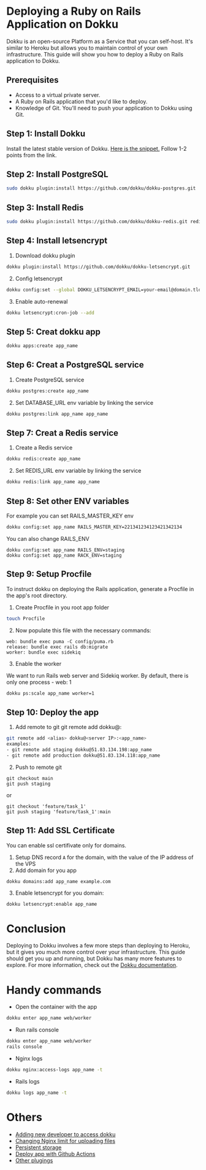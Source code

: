 # Deploying a Ruby on Rails Application on Dokku

Dokku is an open-source Platform as a Service that you can self-host. It's similar to Heroku but allows you to maintain control of your own infrastructure. This guide will show you how to deploy a Ruby on Rails application to Dokku.

## Prerequisites
- Access to a virtual private server.
- A Ruby on Rails application that you'd like to deploy.
- Knowledge of Git. You'll need to push your application to Dokku using Git.


## Step 1: Install Dokku
Install the latest stable version of Dokku. [Here is the snippet.](https://dokku.com/docs/getting-started/installation/#1-install-dokku) Follow 1-2 points from the link. 

## Step 2: Install PostgreSQL
```bash
sudo dokku plugin:install https://github.com/dokku/dokku-postgres.git
```


## Step 3: Install Redis
```bash
sudo dokku plugin:install https://github.com/dokku/dokku-redis.git redis
```

## Step 4: Install letsencrypt
1. Download dokku plugin
```bash
dokku plugin:install https://github.com/dokku/dokku-letsencrypt.git
```
2. Config letsencrypt
```bash
dokku config:set --global DOKKU_LETSENCRYPT_EMAIL=your-email@domain.tld
```
3. Enable auto-renewal
```bash
dokku letsencrypt:cron-job --add
```
## Step 5: Creat dokku app
```bash
dokku apps:create app_name
```

## Step 6: Creat a PostgreSQL service
1. Create PostgreSQL service
```bash
dokku postgres:create app_name
```
2. Set DATABASE_URL env variable by linking the service
```bash
dokku postgres:link app_name app_name
```

## Step 7: Creat a Redis service
1. Create a Redis service
```bash
dokku redis:create app_name
```
2. Set REDIS_URL env variable by linking the service
```bash
dokku redis:link app_name app_name
```

## Step 8: Set other ENV variables
For example you can set RAILS_MASTER_KEY env
```bash
dokku config:set app_name RAILS_MASTER_KEY=221341234123421342134
```
You can also change RAILS_ENV
```
dokku config:set app_name RAILS_ENV=staging
dokku config:set app_name RACK_ENV=staging
```
## Step 9: Setup Procfile
To instruct dokku on deploying the Rails application, generate a Procfile in the app's root directory.

1. Create Procfile in you root app folder
```bash
touch Procfile
```
2. Now populate this file with the necessary commands:
```
web: bundle exec puma -C config/puma.rb
release: bundle exec rails db:migrate
worker: bundle exec sidekiq
```
3. Enable the worker

We want to run Rails web server and Sidekiq worker. By default, there is only one process - web: 1

```bash
dokku ps:scale app_name worker=1
```
## Step 10: Deploy the app
1. Add remote to git
git remote add <custom remote name> dokku@<server IP>:<dokku app name>
```bash
git remote add <alias> dokku@<server IP>:<app_name>
examples:
- git remote add staging dokku@51.83.134.198:app_name
- git remote add production dokku@51.83.134.118:app_name
```
2. Push to remote git
```
git checkout main
git push staging
```
or
```
git checkout 'feature/task_1'
git push staging 'feature/task_1':main
```

## Step 11: Add SSL Certificate
You can enable ssl certifivate only for domains.
1. Setup DNS record `A` for the domain, with the value of the IP address of the VPS
2. Add domain for you app
```
dokku domains:add app_name example.com
```
3. Enable letsencrypt for you domain:
```bash
dokku letsencrypt:enable app_name
```
  
# Conclusion
Deploying to Dokku involves a few more steps than deploying to Heroku, but it gives you much more control over your infrastructure. This guide should get you up and running, but Dokku has many more features to explore. For more information, check out the [Dokku documentation](https://dokku.com).
  
# Handy commands
- Open the container with the app
```bash
dokku enter app_name web/worker
```
- Run rails console
```bash
dokku enter app_name web/worker
rails console
```
 
- Nginx logs
```bash
dokku nginx:access-logs app_name -t
```
  
- Rails logs
```bash
dokku logs app_name -t
```
  
# Others
- [Adding new developer to access dokku]()
- [Changing Nginx limit for uploading files]()
- [Persistent storage]()
- [Deploy app with Github Actions]()
- [Other plugings]()
